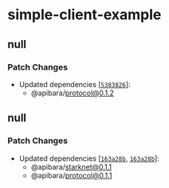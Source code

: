# simple-client-example

## null

### Patch Changes

- Updated dependencies [[`5383826`](https://github.com/apibara/typescript-sdk/commit/538382698f03dc1623a66c24bfef67e3e629b06d)]:
  - @apibara/protocol@0.1.2

## null

### Patch Changes

- Updated dependencies [[`163a28b`](https://github.com/apibara/typescript-sdk/commit/163a28b808a8d15bd927f7feaf34546a681c346e), [`163a28b`](https://github.com/apibara/typescript-sdk/commit/163a28b808a8d15bd927f7feaf34546a681c346e)]:
  - @apibara/starknet@0.1.1
  - @apibara/protocol@0.1.1
